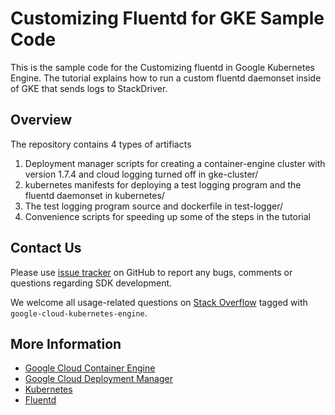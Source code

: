 # Customizing Fluentd for GKE Sample Code

This is the sample code for the Customizing fluentd in Google Kubernetes Engine.  The tutorial explains how to run a custom fluentd daemonset inside of GKE that sends logs to StackDriver. 


## Overview

The repository contains 4 types of artifiacts
1. Deployment manager scripts for creating a container-engine cluster with version 1.7.4 and cloud logging turned off in gke-cluster/
2. kubernetes manifests for deploying a test logging program and the fluentd daemonset in kubernetes/
3. The test logging program source and dockerfile in test-logger/
4. Convenience scripts for speeding up some of the steps in the tutorial


## Contact Us

Please use [issue tracker](https://github.com/GoogleCloudPlatform/container-engine-customize-fluentd/issues)
on GitHub to report any bugs, comments or questions regarding SDK development.

We welcome all usage-related questions on [Stack Overflow](http://stackoverflow.com/questions/tagged/google-customizing-fluentd-in-kubernetes-engine)
tagged with `google-cloud-kubernetes-engine`.

## More Information

* [Google Cloud Container Engine](https://cloud.google.com/container-engine/docs/)
* [Google Cloud Deployment Manager](https://cloud.google.com/deployment-manager/docs/)
* [Kubernetes](https://kubernetes.io/)
* [Fluentd](https://docs.fluentd.org/v0.12/articles/quickstart)
